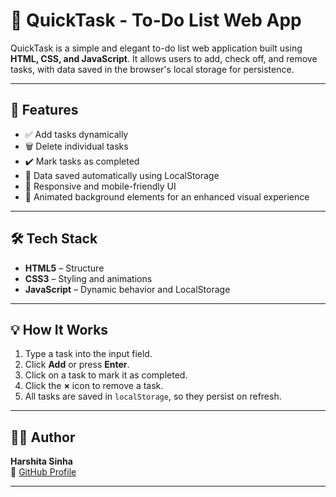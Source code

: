 # 📝 QuickTask - To-Do List Web App

QuickTask is a simple and elegant to-do list web application built using **HTML, CSS, and JavaScript**. It allows users to add, check off, and remove tasks, with data saved in the browser's local storage for persistence.

---

## 🚀 Features

- ✅ Add tasks dynamically
- 🗑️ Delete individual tasks
- ✔️ Mark tasks as completed
- 💾 Data saved automatically using LocalStorage
- 📱 Responsive and mobile-friendly UI
- 🎨 Animated background elements for an enhanced visual experience

---

## 🛠️ Tech Stack

- **HTML5** – Structure
- **CSS3** – Styling and animations
- **JavaScript** – Dynamic behavior and LocalStorage

---

## 💡 How It Works

1. Type a task into the input field.
2. Click **Add** or press **Enter**.
3. Click on a task to mark it as completed.
4. Click the **×** icon to remove a task.
5. All tasks are saved in `localStorage`, so they persist on refresh.


---

## 🧑‍💻 Author

**Harshita Sinha**  
🔗 [GitHub Profile](https://github.com/HarshitaSinha09)

---




